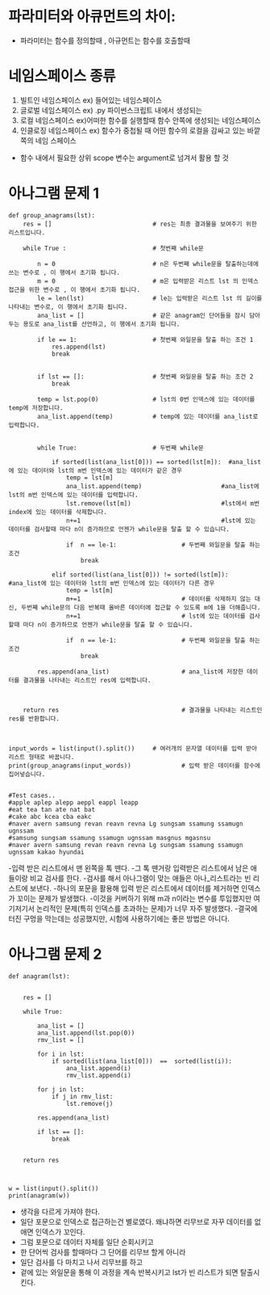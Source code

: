 # 파라미터와 아큐먼트의 차이:
- 파라미터는 함수를 정의할때 , 아규먼트는 함수를 호출할때

# 네임스페이스 종류
1. 빌트인 네임스페이스 ex) 들어있는 네임스페이스
2. 글로벌 네임스페이스 ex) .py 파이썬스크립트 내에서 생성되는 
3. 로컬 네임스페이스 ex)어떠한 함수를 실행할때 함수 안쪽에
생성되는 네임스페이스
4. 인클로징 네임스페이스 ex) 함수가 중첩될 때 
어떤 함수의 로컬을 감싸고 있는 바깥쪽의 네임 스페이스

- 함수 내에서 필요한 상위 scope 변수는 argument로 넘겨서 
활용 할 것



# 아나그램 문제 1
```
def group_anagrams(lst): 
    res = []                            # res는 최종 결과물을 보여주기 위한 리스트입니다.
    
    while True :                        # 첫번째 while문
                
        n = 0                           # n은 두번째 while문을 탈출하는데에 쓰는 변수로 , 이 행에서 초기화 됩니다.
        m = 0                           # m은 입력받은 리스트 lst 의 인덱스 접근을 위한 변수로 , 이 행에서 초기화 됩니다.
        le = len(lst)                   # le는 입력받은 리스트 lst 의 길이를 나타내는 변수로, 이 행에서 초기화 됩니다.
        ana_list = []                   # 같은 anagram인 단어들을 잠시 담아두는 용도로 ana_list를 선언하고, 이 행에서 초기화 됩니다.

        if le == 1:                     # 첫번째 와일문을 탈출 하는 조건 1
            res.append(lst)
            break  
         

        if lst == []:                   # 첫번째 와일문을 탈출 하는 조건 2
            break
        
        temp = lst.pop(0)               # lst의 0번 인덱스에 있는 데이터를 temp에 저장합니다.
        ana_list.append(temp)           # temp에 있는 데이터를 ana_list로 입력합니다.
        
            
        while True:                     # 두번째 while문
            
            if sorted(list(ana_list[0])) == sorted(lst[m]):  #ana_list에 있는 데이터와 lst의 m번 인덱스에 있는 데이터가 같은 경우    
                temp = lst[m]
                ana_list.append(temp)                      #ana_list에 lst의 m번 인덱스에 있는 데이터를 입력합니다.
                lst.remove(lst[m])                         #lst에서 m번 index에 있는 데이터를 삭제합니다.
                n+=1                                       #lst에 있는 데이터를 검사할때 마다 n이 증가하므로 언젠가 while문을 탈출 할 수 있습니다.

                if  n == le-1:                  # 두번째 와일문을 탈출 하는 조건 
                    break   
                
            elif sorted(list(ana_list[0])) != sorted(lst[m]):         #ana_list에 있는 데이터와 lst의 m번 인덱스에 있는 데이터가 다른 경우         
                temp = lst[m]
                m+=1                            # 데이터를 삭제하지 않는 대신, 두번째 while문의 다음 반복때 올바른 데이터에 접근할 수 있도록 m에 1을 더해줍니다.
                n+=1                            # lst에 있는 데이터를 검사할때 마다 n이 증가하므로 언젠가 while문을 탈출 할 수 있습니다.

                if  n == le-1:                  # 두번째 와일문을 탈출 하는 조건
                    break

        res.append(ana_list)                    # ana_list에 저장한 데이터를 결과물을 나타내는 리스트인 res에 입력합니다.

        

    return res                                  # 결과물을 나타내는 리스트인 res를 반환합니다.



input_words = list(input().split())     # 여러개의 문자열 데이터를 입력 받아 리스트 형태로 바꿉니다.
print(group_anagrams(input_words))              # 입력 받은 데이터를 함수에 집어넣습니다.


#Test cases..
#apple aplep alepp aeppl eappl leapp
#eat tea tan ate nat bat
#cake abc kcea cba eakc
#naver avern samsung revan reavn revna Lg sungsam ssamung ssamugn ugnssam
#samsung sungsam ssamung ssamugn ugnssam masgnus mgasnsu
#naver avern samsung revan reavn revna Lg sungsam ssamung ssamugn ugnssam kakao hyundai
```
-입력 받은 리스트에서 맨 왼쪽을 톡 뗀다.
-그 톡 뗀거랑 입력받은 리스트에서 남은 애들이랑 비교 검사를 한다.
-검사를 해서 아나그램이 맞는 애들은 아나_리스트라는 빈 리스트에 보낸다.
-하나의 포문을 활용해 입력 받은 리스트에서 데이터를 제거하면 인덱스가 꼬이는 문제가 발생했다.
-이것을 커버하기 위해 m과 n이라는 변수를 투입했지만 여기저기서 논리적인 문제(특히 인덱스를 초과하는 문제)가 너무 자주 발생했다.
-결국에 터진 구멍을 막는데는 성공했지만, 시험에 사용하기에는 좋은 방법은 아니다.

# 아나그램 문제 2
```
def anagram(lst):
    
    
    res = []

    while True:

        ana_list = []
        ana_list.append(lst.pop(0))
        rmv_list = []

        for i in lst:
            if sorted(list(ana_list[0]))  ==  sorted(list(i)):
                ana_list.append(i)
                rmv_list.append(i)

        for j in lst:       
            if j in rmv_list:
                lst.remove(j)

        res.append(ana_list)

        if lst == []:
            break
    

    return res



w = list(input().split())
print(anagram(w))
```
- 생각을 다르게 가져야 한다.
- 일단 포문으로 인덱스로 접근하는건 별로였다. 왜냐하면 리무브로 자꾸 데이터를 없애면 인덱스가 꼬인다.
- 그럼 포문으로 데이터 자체를 일단 순회시키고
- 한 단어씩 검사를 할때마다 그 단어를 리무브 할게 아니라
- 일단 검사를 다 마치고 나서 리무브를 하고 
- 겉에 있는 와일문을 통해 이 과정을 계속 반복시키고 lst가 빈 리스트가 되면 탈출시킨다.
